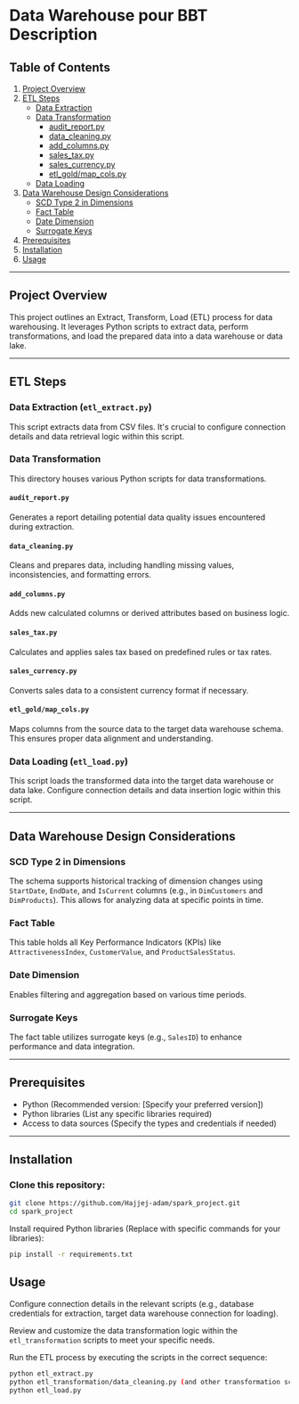 # Data Warehouse pour BBT Description

## Table of Contents
1. [Project Overview](#project-overview)
2. [ETL Steps](#etl-steps)  
   - [Data Extraction](#data-extraction-etl_extractpy)  
   - [Data Transformation](#data-transformation)  
     - [audit_report.py](#audit_reportpy)  
     - [data_cleaning.py](#data_cleaningpy)  
     - [add_columns.py](#add_columnspy)  
     - [sales_tax.py](#sales_taxpy)  
     - [sales_currency.py](#sales_currencypy)  
     - [etl_gold/map_cols.py](#etl_goldmap_colspy)  
   - [Data Loading](#data-loading-etl_loadpy)
3. [Data Warehouse Design Considerations](#data-warehouse-design-considerations)  
   - [SCD Type 2 in Dimensions](#scd-type-2-in-dimensions)  
   - [Fact Table](#fact-table)  
   - [Date Dimension](#date-dimension)  
   - [Surrogate Keys](#surrogate-keys)
4. [Prerequisites](#prerequisites)
5. [Installation](#installation)
6. [Usage](#usage)

---

## Project Overview
This project outlines an Extract, Transform, Load (ETL) process for data warehousing. It leverages Python scripts to extract data, perform transformations, and load the prepared data into a data warehouse or data lake.

---

## ETL Steps

### Data Extraction (`etl_extract.py`)
This script extracts data from CSV files. It's crucial to configure connection details and data retrieval logic within this script.

### Data Transformation
This directory houses various Python scripts for data transformations.

#### `audit_report.py`
Generates a report detailing potential data quality issues encountered during extraction.

#### `data_cleaning.py`
Cleans and prepares data, including handling missing values, inconsistencies, and formatting errors.

#### `add_columns.py`
Adds new calculated columns or derived attributes based on business logic.

#### `sales_tax.py`
Calculates and applies sales tax based on predefined rules or tax rates.

#### `sales_currency.py`
Converts sales data to a consistent currency format if necessary.

#### `etl_gold/map_cols.py`
Maps columns from the source data to the target data warehouse schema. This ensures proper data alignment and understanding.

### Data Loading (`etl_load.py`)
This script loads the transformed data into the target data warehouse or data lake. Configure connection details and data insertion logic within this script.

---

## Data Warehouse Design Considerations

### SCD Type 2 in Dimensions
The schema supports historical tracking of dimension changes using `StartDate`, `EndDate`, and `IsCurrent` columns (e.g., in `DimCustomers` and `DimProducts`). This allows for analyzing data at specific points in time.

### Fact Table
This table holds all Key Performance Indicators (KPIs) like `AttractivenessIndex`, `CustomerValue`, and `ProductSalesStatus`.

### Date Dimension
Enables filtering and aggregation based on various time periods.

### Surrogate Keys
The fact table utilizes surrogate keys (e.g., `SalesID`) to enhance performance and data integration.

---

## Prerequisites
- Python (Recommended version: [Specify your preferred version])
- Python libraries (List any specific libraries required)
- Access to data sources (Specify the types and credentials if needed)

---

## Installation

### Clone this repository:
```bash
git clone https://github.com/Hajjej-adam/spark_project.git
cd spark_project
```
Install required Python libraries (Replace with specific commands for your libraries):

```Bash
pip install -r requirements.txt
```

## Usage

Configure connection details in the relevant scripts (e.g., database credentials for extraction, target data warehouse connection for loading).

Review and customize the data transformation logic within the `etl_transformation` scripts to meet your specific needs.

Run the ETL process by executing the scripts in the correct sequence:

```Bash
python etl_extract.py
python etl_transformation/data_cleaning.py (and other transformation scripts as needed)
python etl_load.py
```